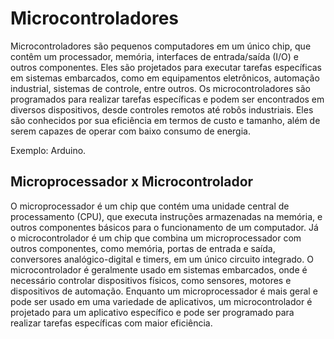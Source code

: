 # Microcontroladores

Microcontroladores são pequenos computadores em um único chip, que contêm um processador, memória, interfaces de entrada/saída (I/O) e outros componentes. Eles são projetados para executar tarefas específicas em sistemas embarcados, como em equipamentos eletrônicos, automação industrial, sistemas de controle, entre outros. Os microcontroladores são programados para realizar tarefas específicas e podem ser encontrados em diversos dispositivos, desde controles remotos até robôs industriais. Eles são conhecidos por sua eficiência em termos de custo e tamanho, além de serem capazes de operar com baixo consumo de energia.

Exemplo: Arduino.

## Microprocessador x Microcontrolador
O microprocessador é um chip que contém uma unidade central de processamento (CPU), que executa instruções armazenadas na memória, e outros componentes básicos para o funcionamento de um computador. Já o microcontrolador é um chip que combina um microprocessador com outros componentes, como memória, portas de entrada e saída, conversores analógico-digital e timers, em um único circuito integrado. O microcontrolador é geralmente usado em sistemas embarcados, onde é necessário controlar dispositivos físicos, como sensores, motores e dispositivos de automação. Enquanto um microprocessador é mais geral e pode ser usado em uma variedade de aplicativos, um microcontrolador é projetado para um aplicativo específico e pode ser programado para realizar tarefas específicas com maior eficiência.